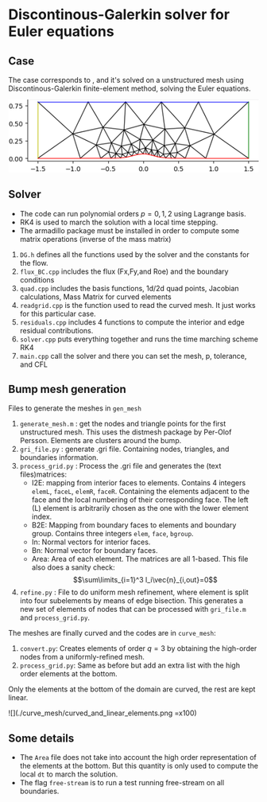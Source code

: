 # Discontinous-Galerkin solver for Euler equations

## Case 
The case corresponds to [](https://how4.cenaero.be/content/bi2-inviscid-flow-over-bump), and it's solved on a unstructured mesh using Discontinous-Galerkin finite-element method, solving the Euler equations.

![](./gen_mesh/mesh0.png)

## Solver

- The code can run polynomial orders $p=0,1,2$ using Lagrange basis.
- RK4 is used to march the solution with a local time stepping.
- The armadillo package must be installed in order to compute some matrix operations (inverse of the mass matrix)

1. `DG.h` defines all the functions used by the solver and the constants for the flow. 
2. `flux_BC.cpp` includes the flux (Fx,Fy,and Roe) and the boundary conditions 
3. `quad.cpp` includes the basis functions, 1d/2d quad points, Jacobian calculations, Mass Matrix for curved elements
4. `readgrid.cpp` is the function used to read the curved mesh. It just works for this particular case.
5. `residuals.cpp` includes 4 functions to compute the interior and edge residual contributions.
6. `solver.cpp` puts everything together and runs the time marching scheme RK4
7. `main.cpp` call the solver and there you can set the mesh, p, tolerance, and CFL

## Bump mesh generation

Files to generate the meshes in `gen_mesh` 

1. `generate_mesh.m` : get the nodes and triangle points for the first unstructured mesh. This uses the distmesh package by Per-Olof Persson. Elements are clusters around the bump.
2. `gri_file.py` : generate .gri file. Containing nodes, triangles, and boundaries information.
3. `process_grid.py` : Process the .gri file and generates the (text files)matrices:
    - I2E: mapping from interior faces to elements. Contains 4 integers `elemL`, `faceL`, `elemR`, `faceR`. Containing the elements adjacent to the face and the local numbering of their corresponding face. The left (L) element is arbitrarily chosen as the one with the lower element index.
    - B2E: Mapping from boundary faces to elements and boundary group. Contains three integers `elem`, `face`, `bgroup`.
    - In: Normal vectors for interior faces.
    - Bn: Normal vector for boundary faces.
    - Area: Area of each element.
  The matrices are all 1-based. This file also does a sanity check:
    $$\sum\limits_{i=1}^3 l_i\vec{n}_{i,out}=0$$
4. `refine.py` : File to do uniform mesh refinement, where element is split into four subelements by means of edge bisection. This generates a new set of elements of nodes that can be processed with `gri_file.m` and `process_grid.py`.

The meshes are finally curved and the codes are in `curve_mesh`:

1. `convert.py`: Creates elements of order $q=3$ by obtaining the high-order nodes from a uniformly-refined mesh.
2. `process_grid.py`: Same as before but add an extra list with the high order elements at the bottom.

Only the elements at the bottom of the domain are curved, the rest are kept linear. 

![](./curve_mesh/curved_and_linear_elements.png =x100)

## Some details

- The `Area` file does not take into account the high order representation of the elements at the bottom. But this quantity is only used to compute the local `dt` to march the solution.
- The flag `free-stream` is to run a test running free-stream on all boundaries.
